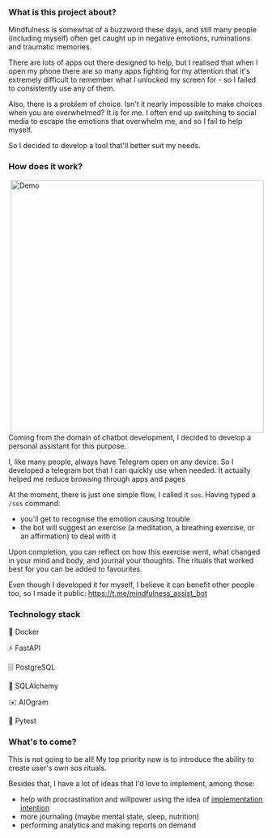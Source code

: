 ### What is this project about?

Mindfulness is somewhat of a buzzword these days, and still many people (including myself) often get caught up in negative emotions, ruminations and traumatic memories. 

There are lots of apps out there designed to help, but I realised that when I open my phone there are so many apps fighting for my attention that it's extremely difficult to remember what I unlocked my screen for - so I failed to consistently use any of them.

Also, there is a problem of choice. Isn't it nearly impossible to make choices when you are overwhelmed? It is for me. I often end up switching to social media to escape the emotions that overwhelm me, and so I fail to help myself.

So I decided to develop a tool that'll better suit my needs.

### How does it work?

<img align="right" src="flow_showcase.gif" alt="Demo" style="height: 500px;"/>

Coming from the domain of chatbot development, I decided to develop a personal assistant for this purpose.

I, like many people, always have Telegram open on any device. So I developed a telegram bot that I can quickly use when needed. It actually helped me reduce browsing through apps and pages

At the moment, there is just one simple flow, I called it `sos`. Having typed a `/sos` command:
- you'll get to recognise the emotion causing trouble
- the bot will suggest an exercise (a meditation, a breathing exercise, or an affirmation) to deal with it

Upon completion, you can reflect on how this exercise went, what changed in your mind and body, and journal your thoughts. 
The rituals that worked best for you can be added to favourites. 

Even though I developed it for myself, I believe it can benefit other people too, so I made it public: https://t.me/mindfulness_assist_bot


### Technology stack

🐋 Docker

⚡ FastAPI

🗄️ PostgreSQL

🧙 SQLAlchemy

✉️ AIOgram

🧪 Pytest

### What's to come? 

This is not going to be all!
My top priority now is to introduce the ability to create user's own sos rituals.

Besides that, I have a lot of ideas that I'd love to implement, among those:

- help with procrastination and willpower using the idea of [implementation intention](https://en.wikipedia.org/wiki/Implementation_intention)
- more journaling (maybe mental state, sleep, nutrition)
- performing analytics and making reports on demand
